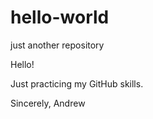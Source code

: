 # hello-world
just another repository 

Hello!

Just practicing my GitHub skills.

Sincerely,
Andrew
